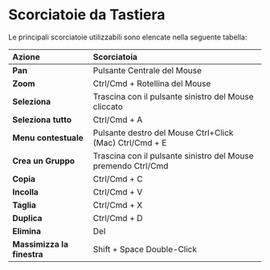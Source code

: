 # Scorciatoie da Tastiera

Le principali scorciatoie utilizzabili sono elencate nella seguente tabella:

| Azione | Scorciatoia |
| :--- | :--- |
| **Pan** | Pulsante Centrale del Mouse |
| **Zoom** | Ctrl/Cmd + Rotellina del Mouse |
| **Seleziona** | Trascina con il pulsante sinistro del Mouse cliccato |
| **Seleziona tutto** | Ctrl/Cmd + A |
| **Menu contestuale** | Pulsante destro del Mouse Ctrl+Click \(Mac\) Ctrl/Cmd + E |
| **Crea un Gruppo** | Trascina con il pulsante sinistro del Mouse premendo Ctrl/Cmd |
| **Copia** | Ctrl/Cmd + C |
| **Incolla** | Ctrl/Cmd + V |
| **Taglia** | Ctrl/Cmd + X |
| **Duplica** | Ctrl/Cmd + D |
| **Elimina** | Del |
| **Massimizza la finestra** | Shift + Space Double-Click |

